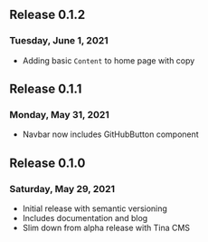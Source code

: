 ## Release 0.1.2

### Tuesday, June 1, 2021

- Adding basic `Content` to home page with copy

## Release 0.1.1

### Monday, May 31, 2021

- Navbar now includes GitHubButton component

## Release 0.1.0

### Saturday, May 29, 2021

- Initial release with semantic versioning
- Includes documentation and blog
- Slim down from alpha release with Tina CMS